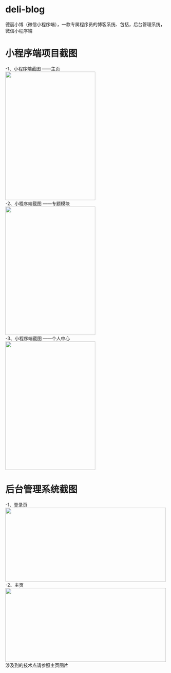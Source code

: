 # deli-blog
德丽小博（微信小程序端），一款专属程序员的博客系统、包括，后台管理系统，微信小程序端

# 小程序端项目截图
 -1、小程序端截图 ——主页   
    <img src="http://deli-ai.test.upcdn.net/common/a.png" width = "280" height="400" div align=center />  
 -2、小程序端截图 ——专题模块  
<img src="http://deli-ai.test.upcdn.net/common/b.png" width = "280" height="400" div align=center />  
 -3、小程序端截图 ——个人中心   
<img src="http://deli-ai.test.upcdn.net/common/c.png" width = "280" height="400" div align=center />  

# 后台管理系统截图  
  -1、登录页    
    <img src="http://deli-ai.test.upcdn.net/common/d.png" width = "500" height="230" div align=center />  
  -2、主页    
  <img src="http://deli-ai.test.upcdn.net/common/e.png" width = "500" height="230" div align=center />  
  涉及到的技术点请参照主页图片 
  
    
    
